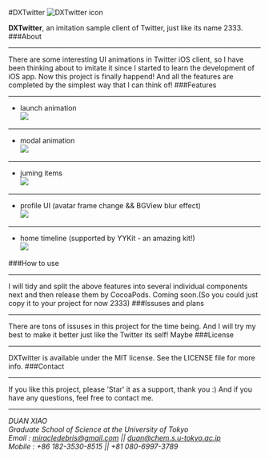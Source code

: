 #DXTwitter
![DXTwitter icon](http://i3.sinaimg.cn/IT/2012/0607/U5384P2DT20120607033903.png)

**DXTwitter**, an imitation sample client of Twitter, just like its name 2333. 
###About
***
There are some interesting UI animations in Twitter iOS client, so I have been thinking about to imitate it since I started to learn the development of iOS app. Now this project is finally happend! And all the features are completed by the simplest way that I can think of! 
###Features
***
* launch animation  
![](http://i.giphy.com/3o7btRuUe4hEayabIs.gif)
***
* modal animation  
![](http://i.giphy.com/3o7bu0WjTTFOp1Ony8.gif)
***
* juming items  
![](http://i.giphy.com/l0IxZQyAszAZKf4Qg.gif)
***
* profile UI (avatar frame change && BGView blur effect)  
![](http://i.giphy.com/l0Iy8JfgxyERjNScU.gif)
***
* home timeline (supported by YYKit - an amazing kit!)  
![](http://i.giphy.com/3og0IvZeuUyyJqQyLS.gif)

###How to use
***
I will tidy and split the above features into several individual components next and then release them by CocoaPods. Coming soon.(So you could just copy it to your project for now 2333)
###Issuses and plans
***
There are tons of issuses in this project for the time being. And I will try my best to make it better just like the Twitter its self! Maybe 
###License
***
DXTwitter is available under the MIT license. See the LICENSE file for more info.
###Contact
***
If you like this project, please 'Star' it as a support, thank you :) And if you have any questions, feel free to contact me.  
***
*DUAN XIAO*  
*Graduate School of Science at the University of Tokyo*  
*Email : <miracledebris@gmail.com> || <duan@chem.s.u-tokyo.ac.jp>*  
*Mobile : +86 182-3530-8515 || +81 080-6997-3789*
